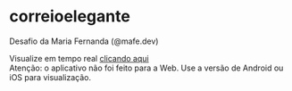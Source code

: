 # correioelegante
Desafio da Maria Fernanda (@mafe.dev)


Visualize em tempo real <a href="https://snack.expo.io/@marlonelima/github.com-marlonelima-correioelegante" target="_blank">clicando aqui</a><br>
Atenção: o aplicativo não foi feito para a Web. Use a versão de Android ou iOS para visualização.
